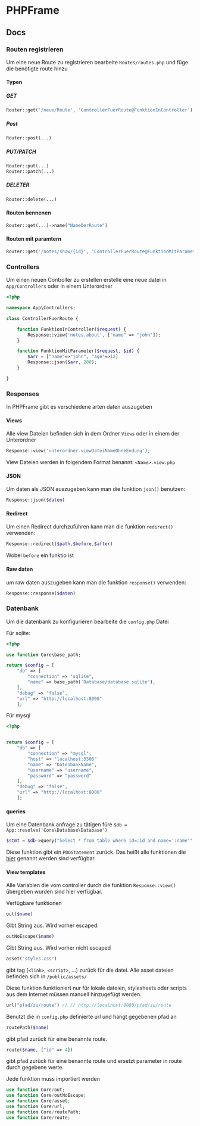 # PHPFrame

## Docs
### Routen registrieren

Um eine neue Route zu registrieren bearbeite `Routes/routes.php` und füge die benötigte route hinzu
#### Typen
##### GET
```php
Router::get('/neue/Route', 'ControllerFuerRoute@FunktionInController')
```
##### Post
```php
Router::post(...)
```
##### PUT/PATCH
```php
Router::put(...)
Router::patch(...)
```
##### DELETER
```php
Router::delete(...)
```
#### Routen bennenen
```php
Router::get(...)->name("NameDerRoute")
```
#### Routen mit paramtern
```php
Router::get('/notes/show/{id}', 'ControllerFuerRoute@FunktionMitParameter');
```

### Controllers
Um einen neuen Controller zu erstellen erstelle eine neue datei in `App/Controllers` oder in einem Unterordner
```php
<?php

namespace App\Controllers;

class ControllerFuerRoute {

    function FunktionInController($request) {
        Response::view('notes.about', ["name" => "john"]);
    }

    function FunktionMitParameter($request, $id) {
        $arr = ["name"=>"john", "age"=>12]
        Response::json($arr, 200);
    }

}
```

### Responses
In PHPFrame gibt es verschiedene arten daten auszugeben
#### Views
Alle view Dateien befinden sich in dem Ordner `Views` oder in einem der Unterordner
```php
Response::view('unterordner.viewDateiNameOhneEndung');
```
View Dateien werden in folgendem Format benannt: `<Name>.view.php`
#### JSON
Um daten als JSON auszugeben kann man die funktion `json()` benutzen:
```php
Response::json($daten)
```
#### Redirect
Um einen Redirect durchzuführen kann man die funktion `redirect()` verwenden:
```php
Response::redirect($path,$before,$after)
```
Wobei `before` ein funktio ist
#### Raw daten
um raw daten auszugeben kann man die funktion `response()` verwenden:
```php
Response::response($daten)
```
### Datenbank
Um die datenbank zu konfigurieren bearbeite die `config.php` Datei

Für sqlite:
```php
<?php

use function Core\base_path;

return $config = [
    "db" => [
        "connection" => "sqlite",
        "name" => base_path('Database/database.sqlite'),
    ],
    "debug" => "false",
    "url" => "http://localhost:8000"
    ];
```


Für mysql
```php
<?php


return $config = [
    "db" => [
        "connection" => "mysql",
        "host" => "localhost:3306"
        "name" => "DatenbankName",
        "username" => "username",
        "password" => "password"
    ],
    "debug" => "false",
    "url" => "http://localhost:8000"
    ];
```

#### queries

Um eine Datenbank anfrage zu tätigen füre `$db = App::resolve('Core\Database\Database')`
```php
$stmt = $db->query("Select * from table where id=:id and name=':name'", ["id" => $id, "name" => $name]); # PDOStatement
```
Diese funktion gibt ein `PDOStatement` zurück. Das heißt alle funktionen die [hier](https://www.php.net/manual/en/class.pdostatement.php) genannt werden sind verfügbar.

#### View templates

Alle Variablen die vom controller durch die funktion `Response::view()` übergeben wurden sind hier verfügbar.

Verfügbare funktionen

```php
out($name)
```
Gibt String aus. Wird vorher escaped.

```php
outNoEscape($name)
```
Gibt String aus. Wird vorher nicht escaped

```php
asset("styles.css") 
```
gibt tag (`<link>`, `<script>`, ...) zurück für die datei. Alle asset dateien befinden sich in `/public/assets/`

Diese funktion funktioniert nur für lokale dateien, stylesheets oder scripts aus dem Internet müssen manuell hinzugefügt werden.

```php
url("pfad/zu/route") // // http://localhost:8080/pfad/zu/route
```
Benutzt die in `config.php` definierte url und hängt gegebenen pfad an


```php
routePath($name)
```
gibt pfad zurück für eine benannte route.

```php
route($name, ["id" => 4])
```
gibt pfad zurück für eine benannte route und ersetzt parameter in route durch gegebene werte.

Jede funktion muss importiert werden
```php
use function Core/out;
use function Core/outNoEscape;
use function Core/asset;
use function Core/url;
use function Core/routePath;
use function Core/route;
```



